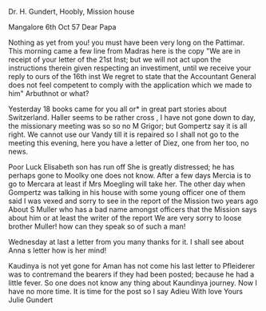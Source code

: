 Dr. H. Gundert, Hoobly, Mission house

 Mangalore 6th Oct 57
Dear Papa

Nothing as yet from you! you must have been very long on the Pattimar. This morning came a few line from Madras here is the copy "We are in receipt of your letter of the 21st Inst; but we will not act upon the instructions therein given respecting an investiment, until we receive your reply to ours of the 16th inst We regret to state that the Accountant General does not feel competent to comply with the application which we made to him"  Arbuthnot
 or what?

Yesterday 18 books came for you all or* in great part stories about Switzerland. Haller seems to be rather cross <cast down>, I have not gone down to day, the missionary meeting was so so no M Grigor; but Gompertz say it is all right. We cannot use our Vandy till it is repaired so I shall not go to the meeting this evening, here you have a letter of Diez, one from her too, no news.

Poor Luck Elisabeth son has run off She is greatly distressed; he has perhaps gone to Moolky one does not know. After a few days Mercia is to go to Mercara at least if Mrs Moegling will take her. The other day when Gompertz was talking in his house with some young officer one of them said I was vexed and sorry to see in the report of the Mission two years ago About S Muller who has a bad name amongst officers that the Mission says about him or at least the writer of the report We are very sorry to loose brother Muller! how can they speak so of such a man!

Wednesday at last a letter from you many thanks for it. I shall see about Anna s letter how is her mind!

Kaudinya is not yet gone for Aman has not come his last letter to Pfleiderer was to contremand the bearers if they had been posted; because he had a little fever. So one does not know any thing about Kaundinya journey. 
Now I have no more time. It is time for the post so I say Adieu 
 With love
 Yours Julie Gundert


